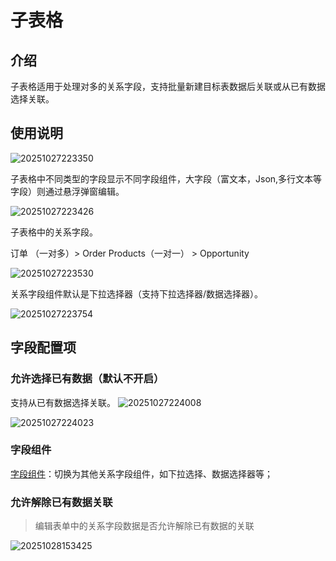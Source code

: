# 子表格

## 介绍

子表格适用于处理对多的关系字段，支持批量新建目标表数据后关联或从已有数据选择关联。

## 使用说明

![20251027223350](https://static-docs.nocobase.com/20251027223350.png)

子表格中不同类型的字段显示不同字段组件，大字段（富文本，Json,多行文本等字段）则通过悬浮弹窗编辑。

![20251027223426](https://static-docs.nocobase.com/20251027223426.png)

子表格中的关系字段。

订单 （一对多）> Order Products（一对一） > Opportunity

![20251027223530](https://static-docs.nocobase.com/20251027223530.png)

关系字段组件默认是下拉选择器（支持下拉选择器/数据选择器）。

![20251027223754](https://static-docs.nocobase.com/20251027223754.png)

## 字段配置项

### 允许选择已有数据（默认不开启）

支持从已有数据选择关联。
![20251027224008](https://static-docs.nocobase.com/20251027224008.png)

![20251027224023](https://static-docs.nocobase.com/20251027224023.gif)

### 字段组件

[字段组件](/interface-builder/fields/association-field)：切换为其他关系字段组件，如下拉选择、数据选择器等；


### 允许解除已有数据关联

> 编辑表单中的关系字段数据是否允许解除已有数据的关联

![20251028153425](https://static-docs.nocobase.com/20251028153425.gif)


